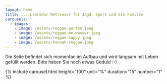 ```yaml
---
layout: home
title: ... Labrador Retriever für Jagd, Sport und die Familie
carousels:
  - images: 
    - image: /assets/reggae-garten.jpeg
    - image: /assets/reggae-me-wasser.jpeg
    - image: /assets/reggae-happy.jpeg
    - image: /assets/hannah-reggae.jpeg
---
```

Die Seite befindet sich momentan im Aufbau und wird langsam mit Leben gefüllt werden.
Bitte haben Sie noch etwas Geduld :-)

{% include carousel.html height="100" unit="%" duration="15" number="1" %}
